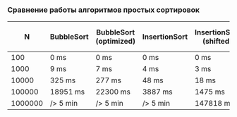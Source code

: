 ### Сравнение работы алгоритмов простых сортировок

| N       | BubbleSort | BubbleSort (optimized) | InsertionSort | InsertionSort (shifted) | InsertionSort (binary search) | ShellSort |
|---------|------------|------------------------|---------------|-------------------------|-------------------------------|-----------|
| 100     | 0 ms       | 0 ms                   | 0 ms          | 0 ms                    | 0 ms                          | 0 ms      |
| 1000    | 9 ms       | 7 ms                   | 4 ms          | 3 ms                    | 3 ms                          | 0 ms      |
| 10000   | 325 ms     | 277 ms                 | 48 ms         | 18 ms                   | 54 ms                         | 5 ms      |
| 100000  | 18951 ms   | 22300 ms               | 3887 ms       | 1475 ms                 | 1049 ms                       | 21 ms     |
| 1000000 | /> 5 min   | /> 5 min               | /> 5 min      | 147818 ms               | 114373 ms                     | 292 ms    |



